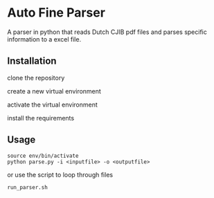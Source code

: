# Auto Fine Parser
A parser in python that reads Dutch CJIB pdf files and parses specific information to a excel file.

## Installation
clone the repository

create a new virtual environment

activate the virtual environment

install the requirements

## Usage
```
source env/bin/activate
python parse.py -i <inputfile> -o <outputfile>
```
or use the script to loop through files
```
run_parser.sh
```
